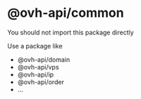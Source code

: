# @ovh-api/common

You should not import this package directly

Use a package like

* @ovh-api/domain
* @ovh-api/vps
* @ovh-api/ip
* @ovh-api/order
* ...

